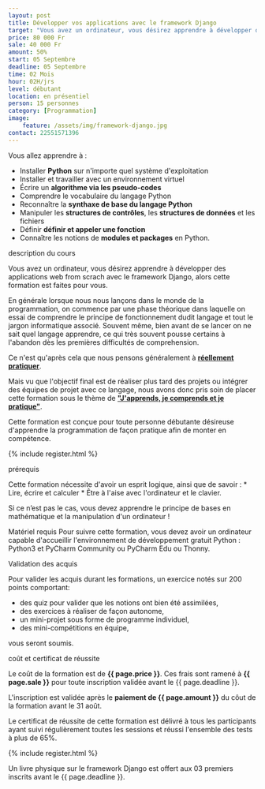 ```yaml
---
layout: post
title: Développer vos applications avec le framework Django
target: "Vous avez un ordinateur, vous désirez apprendre à développer des applications web from scrach avec le framework Django, alors cette formation est faites pour vous."
price: 80 000 Fr
sale: 40 000 Fr
amount: 50%
start: 05 Septembre
deadline: 05 Septembre
time: 02 Mois
hour: 02H/jrs
level: débutant
location: en présentiel
person: 15 personnes 
category: [Programmation]
image:
    feature: /assets/img/framework-django.jpg
contact: 22551571396
---
```



<p class="text-muted text-uppercase h4 border-bottom py-3">Vous allez apprendre à : </p>

* Installer **Python** sur n'importe quel système d'exploitation
* Installer et travailler avec un environnement virtuel
* Écrire un **algorithme via les pseudo-codes**
* Comprendre le vocabulaire du langage Python 
* Reconnaître la **synthaxe de base du langage Python**
* Manipuler les **structures de contrôles**, les **structures de données** et les fichiers 
* Définir **définir et appeler une fonction** 
* Connaître les notions de **modules et packages** en Python.

<p id="about-course" class="text-muted text-uppercase h4 border-bottom py-3">description du cours</p>

Vous avez un ordinateur, vous désirez apprendre à développer des applications web from scrach avec le framework Django, alors cette formation est faites pour vous.

En générale lorsque nous nous lançons dans le monde de la programmation, on commence par une phase théorique dans laquelle on essai de comprendre le principe de fonctionnement dudit langage et tout le jargon informatique associé. Souvent même, bien avant de se lancer on ne sait quel langage apprendre, ce qui très souvent pousse certains à l'abandon dès les premières difficultés de comprehension.

Ce n'est qu'après cela que nous pensons généralement à **<u>réellement pratiquer</u>**.

Mais vu que l'objectif final est de réaliser plus tard des projets ou intégrer des équipes de projet avec ce langage, nous avons donc pris soin de placer cette formation sous le thème de **<u>"J'apprends, je comprends et je pratique"</u>**.

Cette formation est conçue pour toute personne débutante désireuse d'apprendre la programmation de façon pratique afin de monter en compétence.

<!-- inscription -->
{% include register.html %}


<p class="text-muted text-uppercase h4 border-bottom py-3">prérequis</p>
Cette formation nécessite d'avoir un esprit logique, ainsi que de savoir :
* Lire, écrire et calculer
* Être à l'aise avec l'ordinateur et le clavier.

Si ce n’est pas le cas, vous devez apprendre le principe de bases en mathématique et la manipulation d'un ordinateur !

Matériel requis
Pour suivre cette formation, vous devez avoir un ordinateur capable d'accueillir l'environnement de développement gratuit Python : Python3 et PyCharm Community ou PyCharm Edu ou Thonny.

<p class="text-muted text-uppercase h4 border-bottom py-3">
Validation des acquis</p>

Pour valider les acquis durant les formations, un exercice notés sur 200 points comportant:

* des quiz pour valider que les notions ont bien été assimilées,
* des exercices à réaliser de façon autonome,
* un mini-projet sous forme de programme individuel,
* des mini-compétitions en équipe,

vous seront soumis.

<div class="bg-light p-4">
<p class="text-uppercase h4 border-bottom py-3">coût et certificat de réussite</p>

Le coût de la formation est de <strong>{{ page.price }}</strong>. Ces frais sont ramené à <strong>{{ page.sale }}</strong> pour toute inscription validée avant le {{ page.deadline }}.

L'inscription est validée après le <strong>paiement de {{ page.amount }}</strong> du côut de la formation avant le 31 août.

Le certificat de réussite de cette formation est délivré à tous les participants ayant suivi régulièrement toutes les sessions et réussi l'ensemble des tests à plus de 65%.

<!-- inscription -->
{% include register.html %}

<p class="small py-3 font-italic text-left">Un livre physique sur le framework Django est offert aux 03 premiers inscrits avant le {{ page.deadline }}.</p>
